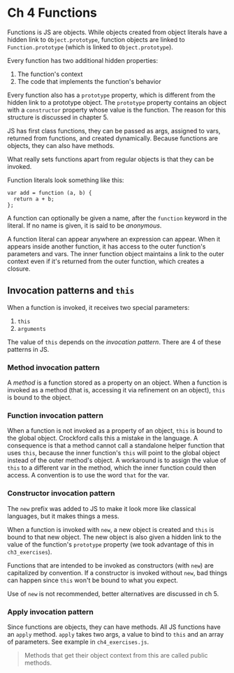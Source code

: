 Ch 4 Functions
==================

Functions is JS are objects. While objects created from object literals have a hidden link to `Object.prototype`, function objects are linked to `Function.prototype` (which is linked to `Object.prototype`).

Every function has two additional hidden properties:

1. The function's context
2. The code that implements the function's behavior

Every function also has a `prototype` property, which is different from the hidden link to a prototype object. The `prototype` property contains an object with a `constructor` property whose value is the function. The reason for this structure is discussed in chapter 5.

JS has first class functions, they can be passed as args, assigned to vars, returned from functions, and created dynamically. Because functions are objects, they can also have methods.

What really sets functions apart from regular objects is that they can be invoked.

Function literals look something like this:

```
var add = function (a, b) {
  return a + b;
};
```

A function can optionally be given a name, after the `function` keyword in the literal. If no name is given, it is said to be *anonymous*.

A function literal can appear anywhere an expression can appear. When it appears inside another function, it has access to the outer function's parameters and vars. The inner function object maintains a link to the outer context even if it's returned from the outer function, which creates a closure.


Invocation patterns and `this`
---------------------------------

When a function is invoked, it receives two special parameters:

1. `this`
2. `arguments`

The value of `this` depends on the *invocation pattern*. There are 4 of these patterns in JS.


### Method invocation pattern

A *method* is a function stored as a property on an object. When a function is invoked as a method (that is, accessing it via refinement on an object), `this` is bound to the object.

### Function invocation pattern

When a function is not invoked as a property of an object, `this` is bound to the global object. Crockford calls this a mistake in the language. A consequence is that a method cannot call a standalone helper function that uses `this`, because the inner function's `this` will point to the global object instead of the outer method's object. A workaround is to assign the value of `this` to a different var in the method, which the inner function could then access. A convention is to use the word `that` for the var.

### Constructor invocation pattern

The `new` prefix was added to JS to make it look more like classical languages, but it makes things a mess.

When a function is invoked with `new`, a new object is created and `this` is bound to that new object. The new object is also given a hidden link to the value of the function's `prototype` property (we took advantage of this in `ch3_exercises`).

Functions that are intended to be invoked as constructors (with `new`) are capitalized by convention. If a constructor is invoked without `new`, bad things can happen since `this` won't be bound to what you expect.

Use of `new` is not recommended, better alternatives are discussed in ch 5.

### Apply invocation pattern

Since functions are objects, they can have methods. All JS functions have an `apply` method. `apply` takes two args, a value to bind to `this` and an array of parameters. See example in `ch4_exercises.js`.

> Methods that get their object context from this are called public methods.
